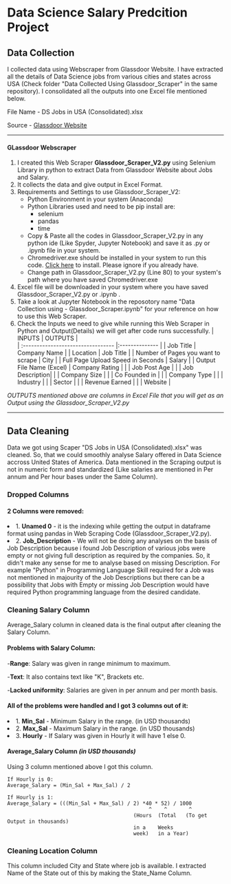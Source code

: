 # Data Science Salary Predcition Project


## Data Collection

<p>I collected data using Webscraper from Glassdoor Website. I have extracted all the details of Data Science jobs from various cities and states across USA (Check folder "Data Collected Using Glassdoor_Scraper" in the same repository). I consolidated all the outputs into one Excel file mentioned below.</p> 
        
File Name -  DS Jobs in USA (Consolidated).xlsx
  
Source - [Glassdoor Website](https://www.glassdoor.com/Job/index.htm)
  
 --------------------------------------------------------------- 
 
  #### GLassdoor Webscraper
  
  1. I created this Web Scraper <strong>Glassdoor_Scraper_V2.py</strong> using Selenium Library in python to extract Data from Glassdoor Website about Jobs and Salary.
  2. It collects the data and give output in Excel Format.
  3. Requirements and Settings to use Glassdoor_Scraper_V2:
       - Python Environment in your system (Anaconda)
       - Python Libraries used and need to be pip install are:
           -  selenium
           -  pandas 
           -  time
       - Copy & Paste all the codes in Glassdoor_Scraper_V2.py in any python ide (Like Spyder, Jupyter Notebook) and save it as .py or .ipynb file in your system.
       - Chromedriver.exe should be installed in your system to run this code. [Click here](https://chromedriver.chromium.org/downloads) to install. Please ignore if you already have.
       - Change path in Glassdoor_Scraper_V2.py (Line 80) to your system's path where you have saved Chromedriver.exe      
  4. Excel file will be downloaded in your system where you have saved Glassdoor_Scraper_V2.py or .ipynb .
  5. Take a look at Jupyter Notebook in the reposotory name "Data Collection using - Glassdoor_Scraper.ipynb" for your reference on how to use this Web Scraper.     
  6. Check the Inputs we need to give while running this Web Scraper in Python and Output(Details) we will get after code runs successfully.
       |              INPUTS                |     OUTPUTS    |     
       | :--------------------------------- |:-------------- |
       | Job Title                          | Company Name   | 
       | Location                           | Job Title      |
       | Number of Pages you want to scrape | City           |
       | Full Page Upload Speed in Seconds  | Salary         |
       | Output File Name (Excel)           | Company Rating |
       |                                    | Job Post Age   |
       |                                    | Job Description|
       |                                    | Company Size   |
       |                                    | Co Founded in  |
       |                                    | Company Type   |
       |                                    | Industry       |
       |                                    | Sector         |
       |                                    | Revenue Earned |
       |                                    | Website        |

  <em>OUTPUTS mentioned above are columns in Excel File that you will get as an Output using the Glassdoor_Scraper_V2.py</em>

----------------------------------------------------------------------------


## Data Cleaning

<p>Data we got using Scaper "DS Jobs in USA (Consolidated).xlsx" was cleaned. So, that we could smoothly analyse Salary offered in Data Science accross United States of America. Data mentioned in the Scraping output is not in numeric form and standardized (Like salaries are mentioned in Per annum and Per hour bases under the Same Column).</p>


### Dropped Columns
#### 2 Columns were removed:
   <li>1. <b>Unamed 0</b> - it is the indexing while getting the output in dataframe format using pandas in Web Scraping Code (Glassdoor_Scraper_V2.py). </li>
   <li>2. <b>Job_Description</b> - We will not be doing any analyses on the basis of Job Description because i found Job Description of various jobs were empty or not giving full description as required by the companies. So, it didn't make any sense for me to analyse based on missing Description. For example "Python" in Programming Language Skill required for a Job was not mentioned in majourity of the Job Descriptions but there can be a possibility that Jobs with Empty or missing Job Description would have required Python programming language from the desired candidate.</li> 
        
        
### Cleaning Salary Column
<p>Average_Salary column in cleaned data is the final output after cleaning the Salary Column.</p> 

#### Problems with Salary Column:
   -<b>Range</b>: Salary was given in range minimum to maximum.
   
   -<b>Text</b>:  It also contains text like "K", Brackets etc.
   
   -<b>Lacked uniformity</b>: Salaries are given in per annum and per month basis.     

#### All of the problems were handled and I got 3 columns out of it:
   <li>1. <b>Min_Sal</b> - Minimum Salary in the range. (in USD thousands)</li>
   <li>2. <b>Max_Sal</b> - Maximum Salary in the range. (in USD thousands)</li>
   <li>3. <b>Hourly</b> - If Salary was given in Hourly it will have 1 else 0.</li>

#### Average_Salary Column *(in USD thousands)*
Using 3 column mentioned above I got this column.
    
    If Hourly is 0:
    Average_Salary = (Min_Sal + Max_Sal) / 2
    
    If Hourly is 1:
    Average_Salary = (((Min_Sal + Max_Sal) / 2) *40 * 52) / 1000  
                                                  ^    ^       ^
                                             (Hours  (Total   (To get Output in thousands)                                               
                                             in a    Weeks 
                                             week)   in a Year)
### Cleaning Location Column
<p>This column included City and State where job is available. I extracted Name of the State out of this by making the State_Name Column.</p>
        
        
        
        
        
        
